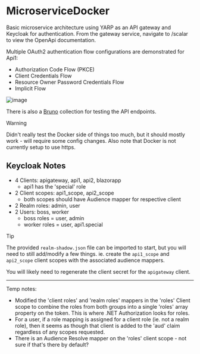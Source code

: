 # MicroserviceDocker

Basic microservice architecture using YARP as an API gateway and Keycloak for authentication. From the gateway service, navigate to /scalar to view the OpenApi documentation.

Multiple OAuth2 authentication flow configurations are demonstrated for Api1:

- Authorization Code Flow (PKCE)
- Client Credentials Flow
- Resource Owner Password Credentials Flow
- Implicit Flow

![image](https://github.com/user-attachments/assets/f534d969-b675-45fe-ab64-efabba7d21bc)

There is also a [Bruno](https://www.usebruno.com/) collection for testing the API endpoints.

> [!WARNING]
> Didn't really test the Docker side of things too much, but it should mostly work - will require some config changes. Also note that Docker is not currently setup to use https.

## Keycloak Notes

* 4 Clients: apigateway, api1, api2, blazorapp
    - api1 has the 'special' role
* 2 Client scopes: api1_scope, api2_scope
    - both scopes should have Audience mapper for respective client
* 2 Realm roles: admin, user
* 2 Users: boss, worker
    - boss roles = user, admin
    - worker roles = user, api1.special

> [!TIP]
> The provided `realm-shadow.json` file can be imported to start, but you will need to still add/modify a few things. ie. create the `api1_scope` and `api2_scope` client scopes with the associated audience mappers.

You will likely need to regenerate the client secret for the `apigateway` client.

---
Temp notes:

- Modified the 'client roles' and 'realm roles' mappers in the 'roles' Client scope to combine the roles from both groups into a single 'roles' array property on the token. This is where .NET Authorization looks for roles.
- For a user, if a role mapping is assigned for a client role (ie. not a realm role), then it seems as though that client is added to the 'aud' claim regardless of any scopes requested.
- There is an Audience Resolve mapper on the 'roles' client scope - not sure if that's there by default?
